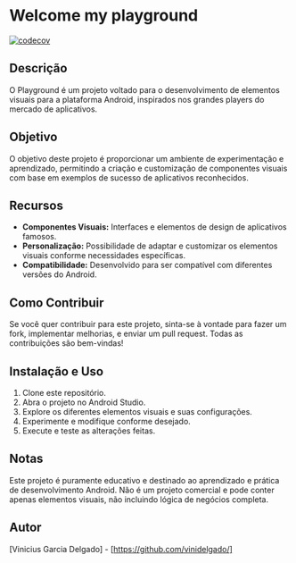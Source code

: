 # Welcome my playground

[![codecov](https://codecov.io/gh/vinidelgado/playground/graph/badge.svg?token=BRPQKQJVLY)](https://codecov.io/gh/vinidelgado/playground)

## Descrição
O Playground é um projeto voltado para o desenvolvimento de elementos visuais para a plataforma Android, inspirados nos grandes players do mercado de aplicativos.

## Objetivo
O objetivo deste projeto é proporcionar um ambiente de experimentação e aprendizado, permitindo a criação e customização de componentes visuais com base em exemplos de sucesso de aplicativos reconhecidos.

## Recursos
- **Componentes Visuais:** Interfaces e elementos de design de aplicativos famosos.
- **Personalização:** Possibilidade de adaptar e customizar os elementos visuais conforme necessidades específicas.
- **Compatibilidade:** Desenvolvido para ser compatível com diferentes versões do Android.

## Como Contribuir
Se você quer contribuir para este projeto, sinta-se à vontade para fazer um fork, implementar melhorias, e enviar um pull request. Todas as contribuições são bem-vindas!

## Instalação e Uso
1. Clone este repositório.
2. Abra o projeto no Android Studio.
3. Explore os diferentes elementos visuais e suas configurações.
4. Experimente e modifique conforme desejado.
5. Execute e teste as alterações feitas.

## Notas
Este projeto é puramente educativo e destinado ao aprendizado e prática de desenvolvimento Android. Não é um projeto comercial e pode conter apenas elementos visuais, não incluindo lógica de negócios completa.

## Autor
[Vinicius Garcia Delgado] - [https://github.com/vinidelgado/]

